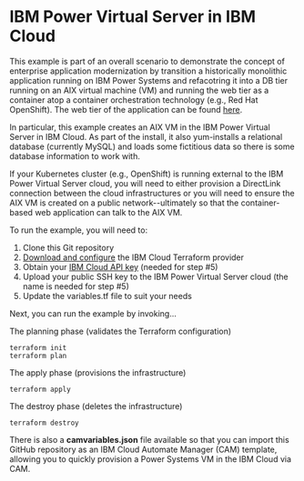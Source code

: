 # IBM Power Virtual Server in IBM Cloud

This example is part of an overall scenario to demonstrate the concept of
enterprise application modernization by transition a historically monolithic
application running on IBM Power Systems and refacotring it into a DB tier
running on an AIX virtual machine (VM) and running the web tier as a container
atop a container orchestration technology (e.g., Red Hat OpenShift). The web
tier of the application can be found [here](https://github.com/jwcroppe/python-db-web).

In particular, this example creates an AIX VM in the IBM Power Virtual
Server in IBM Cloud. As part of the install, it also yum-installs a
relational database (currently MySQL) and loads some fictitious data
so there is some database information to work with.

If your Kubernetes cluster (e.g., OpenShift) is running external to the
IBM Power Virtual Server cloud, you will need to either provision a
DirectLink connection between the cloud infrastructures or you will need
to ensure the AIX VM is created on a public network--ultimately so that
the container-based web application can talk to the AIX VM.

To run the example, you will need to:

1. Clone this Git repository
2. [Download and configure](https://github.com/IBM-Cloud/terraform-provider-ibm) the IBM Cloud Terraform provider
3. Obtain your [IBM Cloud API key](https://cloud.ibm.com) (needed for step #5)
4. Upload your public SSH key to the IBM Power Virtual Server cloud (the name is needed for step #5)
5. Update the variables.tf file to suit your needs

Next, you can run the example by invoking...

The planning phase (validates the Terraform configuration)

```shell
terraform init
terraform plan
```

The apply phase (provisions the infrastructure)

```shell
terraform apply
```

The destroy phase (deletes the infrastructure)

```shell
terraform destroy
```

There is also a **camvariables.json** file available so that you can import this GitHub
repository as an IBM Cloud Automate Manager (CAM) template, allowing you to quickly provision a Power
Systems VM in the IBM Cloud via CAM.
